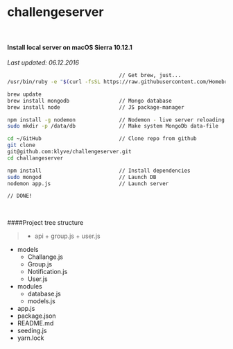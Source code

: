 # challengeserver

&nbsp;

#### Install local server on macOS Sierra 10.12.1
*Last updated: 06.12.2016*

```bash
                                    // Get brew, just...
/usr/bin/ruby -e "$(curl -fsSL https://raw.githubusercontent.com/Homebrew/install/master/install)"

brew update
brew install mongodb                // Mongo database
brew install node                   // JS package-manager

npm install -g nodemon              // Nodemon - live server reloading
sudo mkdir -p /data/db              // Make system MongoDb data-file

cd ~/GitHub                         // Clone repo from github
git clone
git@github.com:klyve/challengeserver.git
cd challangeserver

npm install                         // Install dependencies
sudo mongod                         // Launch DB
nodemon app.js                      // Launch server

// DONE!
```

&nbsp;

####Project tree structure

>- api
    + group.js
    + user.js
- models
    + Challange.js
    + Group.js
    + Notification.js
    + User.js
- modules
    + database.js
    + models.js
- app.js
- package.json
- README.md
- seeding.js
- yarn.lock
